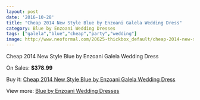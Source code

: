 ```yaml
---
layout: post
date: '2016-10-28'
title: "Cheap 2014 New Style Blue by Enzoani Galela Wedding Dress"
category: Blue by Enzoani Wedding Dresses
tags: ["galela","blue","cheap","party","wedding"]
image: http://www.neoformal.com/20625-thickbox_default/cheap-2014-new-style-blue-by-enzoani-galela-wedding-dress.jpg
---
```

Cheap 2014 New Style Blue by Enzoani Galela Wedding Dress

On Sales: **$378.99**
<a href="https://www.neoformal.com/en/blue-by-enzoani-wedding-dresses-2014/6593-cheap-2014-new-style-blue-by-enzoani-galela-wedding-dress.html"><amp-img layout="responsive" width="600" height="600" src="//www.neoformal.com/20625-thickbox_default/cheap-2014-new-style-blue-by-enzoani-galela-wedding-dress.jpg" alt="Cheap 2014 New Style Blue by Enzoani Galela Wedding Dress 0" /></a>
<a href="https://www.neoformal.com/en/blue-by-enzoani-wedding-dresses-2014/6593-cheap-2014-new-style-blue-by-enzoani-galela-wedding-dress.html"><amp-img layout="responsive" width="600" height="600" src="//www.neoformal.com/20626-thickbox_default/cheap-2014-new-style-blue-by-enzoani-galela-wedding-dress.jpg" alt="Cheap 2014 New Style Blue by Enzoani Galela Wedding Dress 1" /></a>

Buy it: [Cheap 2014 New Style Blue by Enzoani Galela Wedding Dress](https://www.neoformal.com/en/blue-by-enzoani-wedding-dresses-2014/6593-cheap-2014-new-style-blue-by-enzoani-galela-wedding-dress.html "Cheap 2014 New Style Blue by Enzoani Galela Wedding Dress")

View more: [Blue by Enzoani Wedding Dresses](https://www.neoformal.com/en/92-blue-by-enzoani-wedding-dresses-2014 "Blue by Enzoani Wedding Dresses")
